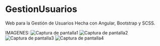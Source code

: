 # GestionUsuarios
Web para la Gestión de Usuarios
Hecha con Angular, Bootstrap y SCSS.

IMAGENES:
![Captura de pantalla1](https://github.com/user-attachments/assets/51399380-98b6-4188-a220-1d78e3e39b05)
![Captura de pantalla2](https://github.com/user-attachments/assets/88b581b6-e3fa-45c0-bcd1-71808765a5b2)
![Captura de pantalla3](https://github.com/user-attachments/assets/833d4b78-81c3-49dc-ae94-b65e6e0a4b53)
![Captura de pantalla4](https://github.com/user-attachments/assets/2cfd9bdd-15c3-4001-81e7-6bb018c1f007)

